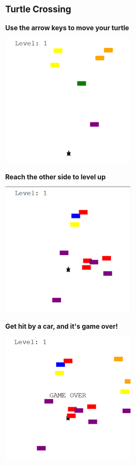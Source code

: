 <h1>Turtle Crossing</h1>
<h2> Use the arrow keys to move your turtle </h2>
<img src="https://github.com/kbrandt8/turtle-crossing/blob/main/game_start.png" height="400" width="400">
                                            
<h2>Reach the other side to level up</h2> 
<img src="https://github.com/kbrandt8/turtle-crossing/blob/main/game_move.png" height="400" width="400">

<h2>Get hit by a car, and it's game over!</h2>
<img src="https://github.com/kbrandt8/turtle-crossing/blob/main/game_end.png" height="400" width="400">


